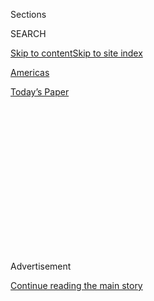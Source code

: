 <div id="app">

<div>

<div>

<div>

<div class="NYTAppHideMasthead css-1q2w90k e1suatyy0">

<div class="section css-ui9rw0 e1suatyy2">

<div class="css-eph4ug er09x8g0">

<div class="css-6n7j50">

</div>

<span class="css-1dv1kvn">Sections</span>

<div class="css-10488qs">

<span class="css-1dv1kvn">SEARCH</span>

</div>

[Skip to content](#site-content)[Skip to site
index](#site-index)

</div>

<div id="masthead-section-label" class="css-1wr3we4 eaxe0e00">

[Americas](https://www.nytimes.com/section/world/americas)

</div>

<div class="css-10698na e1huz5gh0">

</div>

</div>

<div id="masthead-bar-one" class="section hasLinks css-15hmgas e1csuq9d3">

<div class="css-uqyvli e1csuq9d0">

</div>

<div class="css-1uqjmks e1csuq9d1">

</div>

<div class="css-9e9ivx">

[](https://myaccount.nytimes.com/auth/login?response_type=cookie&client_id=vi)

</div>

<div class="css-1bvtpon e1csuq9d2">

[Today’s
Paper](https://www.nytimes.com/section/todayspaper)

</div>

</div>

</div>

</div>

<div data-aria-hidden="false">

<div id="site-content" data-role="main">

<div>

<div class="css-1aor85t" style="opacity:0.000000001;z-index:-1;visibility:hidden">

<div class="css-1hqnpie">

<div class="css-epjblv">

<span class="css-17xtcya">[Americas](/section/world/americas)</span><span class="css-x15j1o">|</span><span class="css-fwqvlz">In
a Corner, President Enrique Peña Nieto of Mexico Punches
Back</span>

</div>

<div class="css-k008qs">

<div class="css-1iwv8en">

<span class="css-18z7m18"></span>

<div>

</div>

</div>

<span class="css-1n6z4y">https://nyti.ms/2k9tspj</span>

<div class="css-1705lsu">

<div class="css-4xjgmj">

<div class="css-4skfbu" data-role="toolbar" data-aria-label="Social Media Share buttons, Save button, and Comments Panel with current comment count" data-testid="share-tools">

  - 
  - 
  - 
  - 
    
    <div class="css-6n7j50">
    
    </div>

  - 

</div>

</div>

</div>

</div>

</div>

</div>

<div class="css-13pd83m">

</div>

<div id="top-wrapper" class="css-1sy8kpn">

<div id="top-slug" class="css-l9onyx">

Advertisement

</div>

[Continue reading the main
story](#after-top)

<div class="ad top-wrapper" style="text-align:center;height:100%;display:block;min-height:250px">

<div id="top" class="place-ad" data-position="top" data-size-key="top">

</div>

</div>

<div id="after-top">

</div>

</div>

<div id="sponsor-wrapper" class="css-1hyfx7x">

<div id="sponsor-slug" class="css-19vbshk">

Supported by

</div>

[Continue reading the main
story](#after-sponsor)

<div id="sponsor" class="ad sponsor-wrapper" style="text-align:center;height:100%;display:block">

</div>

<div id="after-sponsor">

</div>

</div>

<div class="css-1vkm6nb ehdk2mb0">

# In a Corner, President Enrique Peña Nieto of Mexico Punches Back

</div>

<div class="css-79elbk" data-testid="photoviewer-wrapper">

<div class="css-z3e15g" data-testid="photoviewer-wrapper-hidden">

</div>

<div class="css-1a48zt4 ehw59r15" data-testid="photoviewer-children">

![<span class="css-16f3y1r e13ogyst0" data-aria-hidden="true">President
Enrique Peña Nieto of Mexico this week. His cautious approach to
President Trump had caused an outcry in
Mexico.</span><span class="css-cnj6d5 e1z0qqy90" itemprop="copyrightHolder"><span class="css-1ly73wi e1tej78p0">Credit...</span><span><span>Ronaldo
Schemidt/Agence France-Presse — Getty
Images</span></span></span>](https://static01.nyt.com/images/2017/01/27/us/PENANIETO/PENANIETO-articleInline.jpg?quality=75&auto=webp&disable=upscale)

</div>

</div>

<div class="css-xt80pu e12qa4dv0">

<div class="css-18e8msd">

<div class="css-vp77d3 epjyd6m0">

<div class="css-1baulvz">

By [<span class="css-1baulvz last-byline" itemprop="name">Azam
Ahmed</span>](http://www.nytimes.com/by/azam-ahmed)

</div>

</div>

  - Jan. 26,
    2017

  - 
    
    <div class="css-4xjgmj">
    
    <div class="css-d8bdto" data-role="toolbar" data-aria-label="Social Media Share buttons, Save button, and Comments Panel with current comment count" data-testid="share-tools">
    
      - 
      - 
      - 
      - 
        
        <div class="css-6n7j50">
        
        </div>
    
      - 
    
    </div>
    
    </div>

</div>

<div class="css-tk9fsr">

[Leer en
español](https://www.nytimes.com/es/2017/01/27/arrinconado-enrique-pena-nieto-responde-al-golpe-de-donald-trump/ "Read in Spanish")

</div>

</div>

<div class="section meteredContent css-1r7ky0e" name="articleBody" itemprop="articleBody">

<div class="css-1fanzo5 StoryBodyCompanionColumn">

<div class="css-53u6y8">

MEXICO CITY — Hunkered down in the presidential palace, Enrique Peña
Nieto, the unpopular leader of Mexico, was besieged on both sides.

The new American president, Donald J. Trump, had just [ordered the
construction of a border
wall](https://www.nytimes.com/2017/01/25/us/politics/refugees-immigrants-wall-trump.html)
between the two countries, and the public [outcry in
Mexico](https://www.nytimes.com/2017/01/25/world/americas/trump-mexico-border-wall.html)
was deafening. Top cabinet officials, meanwhile, counseled caution,
urging Mr. Peña Nieto not to cancel his meeting with Mr. Trump at the
White House next week.

For months, though his ratings hovered near the single digits, the worst
of any Mexican president in recent history, Mr. Peña Nieto resisted the
temptation to saber-rattle, arguing that the relationship with America
was simply too important to fall prey to a war of words.

He wanted to give diplomacy one last try. By Thursday morning, the
effort had officially failed.

In a blitz of Twitter messages from the two presidents, fired off over
the past two days, the first full-blown foreign policy standoff of the
Trump administration has taken shape.

</div>

</div>

<div class="css-1fanzo5 StoryBodyCompanionColumn">

<div class="css-53u6y8">

The public sparring came after months of simmering tensions between the
two men. For decades, the United States and Mexico have expanded their
cooperation and increasingly entwined their fortunes. Now the
relationship between America and one of its most important allies and
trading partners is being rewritten — on Twitter — culminating in a
remarkable back-and-forth as the world looked on.

It began with Mr. Trump’s proclamation to build the wall. Next came a
diplomatic response from Mr. Peña Nieto, urging unity, accompanied by
suggestions from his aides that the meeting might be scrapped over the
offense.

Mr. Trump followed on Thursday morning with a threat to cancel the
meeting himself. Soon after, Mr. Peña Nieto officially announced that he
would not attend, effectively beating Mr. Trump to the punch.

The exchange offered insight into the evolution of Mexico’s president,
who began his term with great fanfare in 2012, only to be hounded by
scandal, the violence engulfing his nation, a steady decline in the
polls and, now, perhaps the worst period in Mexican-American relations
since President Calvin Coolidge.

After Mr. Peña Nieto [called off the meeting in a Twitter
post](https://twitter.com/EPN/status/824660333964824576), Mr. Trump
fired back, accusing Mexico of burdening the United States with illegal
immigrants, criminals and a trade deficit.

</div>

</div>

<div class="css-1fanzo5 StoryBodyCompanionColumn">

<div class="css-53u6y8">

“Most illegal immigration is coming from our southern border,” Mr. Trump
said at a Republican retreat. “I’ve said many times that the American
people will not pay for the wall, and I’ve made that clear to the
government of Mexico.”

Now Mr. Peña Nieto must find a way to preserve his nation’s economic
interests while confronting an unpredictable, and at times hostile,
American president.

In some respects, Mexico has become a trial run for Mr. Trump’s promise
to place America first on the global stage.

In his dealings with Mr. Trump, Mr. Peña Nieto has found himself in a
bind: trapped between his own people, who have demanded a vehement
response to Mr. Trump’s taunts about Mexico, and a foreign leader who
controls much of his country’s destiny.

“Peña Nieto has made a superhuman effort,” said Jesus Silva-Herzog, a
professor at the School of Government at Tecnológico de Monterrey. “He
has gone above and beyond to preserve the friendship with America and
has done everything possible, while risking all of his prestige and
popularity, to try to find a common ground of trust with Mr. Trump.”

During the campaign and now as president, Mr. Trump has taken aim at
perhaps the most prized possession of Mexico: its image. Throughout his
presidency, the Mexican leader has tried to portray his country as a
place of economic opportunity, a cultural capital and a nation rising on
the world stage. Mr. Trump has sought to show the opposite,
characterizing Mexico as a bastion of crime, illegal immigration and
unfair trade.

Mr. Peña Nieto has faced a dilemma: to defend Mexico’s honor, or to
defend its national interests by preserving ties with the United States
at all costs.

</div>

</div>

<div class="css-1fanzo5 StoryBodyCompanionColumn">

<div class="css-53u6y8">

For months, Mr. Peña Nieto made his choice clear. To the growing anger
of many Mexicans, he avoided responding rashly to Mr. Trump. Calls for
the building of a wall, promises to deport millions and threats to tear
up the North American Free Trade Agreement have been met with measured,
understated responses. Adding to his vulnerability are the millions of
Mexican citizens living in the United States, whom Mr. Trump appeared to
target in his executive orders on Wednesday.

For Mr. Peña Nieto, the economics were particularly difficult. Having
begun his presidency with a focus on the economy, the idea of canceling
Nafta or leaving Mexico a less desirable place for foreign investment
was an existential crisis waiting to happen.

Dialogue, Mr. Peña Nieto said, was the only way forward. It was in
keeping with the start of his administration, when he negotiated the
passage of several major economic reforms with two rival political
parties, paving the way for needed changes to the nation’s antiquated
systems of telecommunications, energy and education.

Soon after that, his administration began to face headwinds. The
[disappearance of 43 teaching
students](https://www.nytimes.com/2016/04/25/world/americas/missing-mexican-students-suffered-a-night-of-terror-investigators-say.html),
a scandal involving his wife’s purchase of a house, and a moribund
economy began to gnaw at his popularity, and the slide in approval
ratings continued from there.

By the time Mr. Peña Nieto invited Mr. Trump to Mexico for a visit
during the American presidential campaign, his own image was as
tarnished as the one Mr. Trump had painted of Mexico. The Mexican leader
was trying to find common ground and engage in dialogue with the
candidate, but at home, it was a political miscalculation. His
reputation in Mexico sank even further.

But once Mr. Trump took office and pushed to make good on his campaign
pledge to build a wall, the pressure on Mr. Peña Nieto became too great.
Across the Mexican political and intellectual class, calls for him to
cancel the meeting reached a fever pitch this week. Officials and
experts said [Mr.<span class="css-8l6xbc evw5hdy0"> </span>Trump’s
Twitter
post](https://twitter.com/realDonaldTrump/status/824616644370714627)
Thursday morning, suggesting he might cancel the meeting, made the
decision less controversial: Mr. Peña Nieto could not let Mr. Trump be
the one to cancel.

“It would have been like a cousin inviting us to dinner and then
uninviting us, or worse, said we were only allowed to come if we paid
for dinner,” Mr. Silva-Herzog said, referring to Mr. Trump’s repeated
promises to make Mexico pay for the wall.

</div>

</div>

<div class="css-1fanzo5 StoryBodyCompanionColumn">

<div class="css-53u6y8">

Now, despite the tensions with the United States and the problems they
may cause, there is a silver lining, especially for the perception of
Mr. Peña Nieto at home.

“These are ugly times, and things will get uglier. I don’t really see a
way out it, but in this context, our great advantage will be that
Mexicans are united,” Javier Solórzano, a prominent journalist, said in
a video posted online. The country, he added, “is now united around the
president.”

</div>

</div>

</div>

<div>

</div>

<div>

</div>

<div>

</div>

<div>

<div id="bottom-wrapper" class="css-1ede5it">

<div id="bottom-slug" class="css-l9onyx">

Advertisement

</div>

[Continue reading the main
story](#after-bottom)

<div id="bottom" class="ad bottom-wrapper" style="text-align:center;height:100%;display:block;min-height:90px">

</div>

<div id="after-bottom">

</div>

</div>

</div>

</div>

</div>

## Site Index

<div>

</div>

## Site Information Navigation

  - [© <span>2020</span> <span>The New York Times
    Company</span>](https://help.nytimes.com/hc/en-us/articles/115014792127-Copyright-notice)

<!-- end list -->

  - [NYTCo](https://www.nytco.com/)
  - [Contact
    Us](https://help.nytimes.com/hc/en-us/articles/115015385887-Contact-Us)
  - [Work with us](https://www.nytco.com/careers/)
  - [Advertise](https://nytmediakit.com/)
  - [T Brand Studio](http://www.tbrandstudio.com/)
  - [Your Ad
    Choices](https://www.nytimes.com/privacy/cookie-policy#how-do-i-manage-trackers)
  - [Privacy](https://www.nytimes.com/privacy)
  - [Terms of
    Service](https://help.nytimes.com/hc/en-us/articles/115014893428-Terms-of-service)
  - [Terms of
    Sale](https://help.nytimes.com/hc/en-us/articles/115014893968-Terms-of-sale)
  - [Site
    Map](https://spiderbites.nytimes.com)
  - [Help](https://help.nytimes.com/hc/en-us)
  - [Subscriptions](https://www.nytimes.com/subscription?campaignId=37WXW)

</div>

</div>

</div>

</div>

